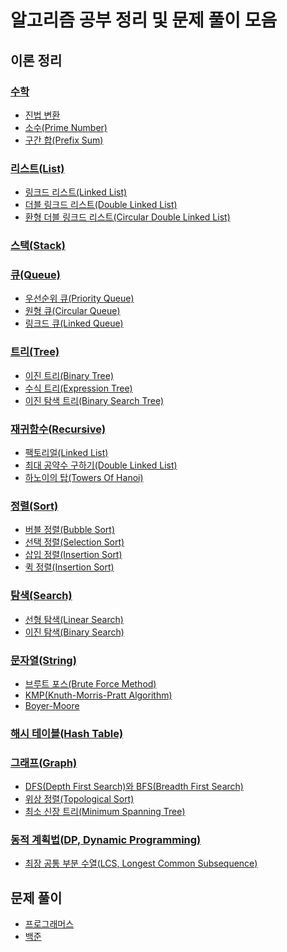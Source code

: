 # 알고리즘 공부 정리 및 문제 풀이 모음

## 이론 정리

### [수학](https://github.com/JeHeeYu/Algorithm/tree/main/Math)
<ul>
  <li><a href="https://github.com/JeHeeYu/Algorithm/tree/main/Math/%EC%A7%84%EB%B2%95%20%EB%B3%80%ED%99%98" target="_blank">진법 변환</li>
  <li><a href="https://github.com/JeHeeYu/Algorithm/tree/main/Math/Prime%20Number" target="_blank">소수(Prime Number)</li>
  <li><a href="https://github.com/JeHeeYu/Algorithm/tree/main/Math/%EA%B5%AC%EA%B0%84%20%ED%95%A9" target="_blank">구간 합(Prefix Sum)</li>
</ul>

### [리스트(List)](https://github.com/JeHeeYu/Algorithm/tree/main/List)
<ul>
  <li><a href="https://github.com/JeHeeYu/Algorithm/tree/main/List/Single%20Linked%20List" target="_blank">링크드 리스트(Linked List)</li>
  <li><a href="https://github.com/JeHeeYu/Algorithm/tree/main/List/Double%20Linked%20List" target="_blank">더블 링크드 리스트(Double Linked List)</li>
  <li><a href="https://github.com/JeHeeYu/Algorithm/tree/main/List/Circular%20Linked%20List" target="_blank">환형 더블 링크드 리스트(Circular Double Linked List)</li>
</ul>

### [스택(Stack)](https://github.com/JeHeeYu/Algorithm/tree/main/Stack)

### [큐(Queue)](https://github.com/JeHeeYu/Algorithm/tree/main/Queue)
<ul>
  <li><a href="https://github.com/JeHeeYu/Algorithm/tree/main/Queue/Priority%20Queue" target="_blank">우선순위 큐(Priority Queue)</li>
  <li><a href="https://github.com/JeHeeYu/Algorithm/tree/main/Queue/Circular%20Queue" target="_blank">원형 큐(Circular Queue)</li>
  <li><a href="https://github.com/JeHeeYu/Algorithm/blob/main/Queue/Linked%20Queue/LinkedQueue.c" target="_blank">링크드 큐(Linked Queue)</li>
</ul>

### [트리(Tree)](https://github.com/JeHeeYu/Algorithm/tree/main/Tree)
<ul>
  <li><a href="https://github.com/JeHeeYu/Algorithm/tree/main/Tree/Binary%20Tree" target="_blank">이진 트리(Binary Tree)</li>
  <li><a href="https://github.com/JeHeeYu/Algorithm/tree/main/Tree/Expression%20Tree" target="_blank">수식 트리(Expression Tree)</li>
  <li><a href="https://github.com/JeHeeYu/Algorithm/tree/main/Tree/Binary%20Search%20Tree" target="_blank">이진 탐색 트리(Binary Search Tree)</li>
</ul>

### [재귀함수(Recursive)](https://github.com/JeHeeYu/Algorithm/tree/main/Recursion)
<ul>
  <li><a href="https://github.com/JeHeeYu/Algorithm/blob/main/Recursion/Factorial.c" target="_blank">팩토리얼(Linked List)</li>
  <li><a href="https://github.com/JeHeeYu/Algorithm/blob/main/Recursion/Greatest_Common_Divisor.c" target="_blank">최대 공약수 구하기(Double Linked List)</li>
    <li><a href="https://github.com/JeHeeYu/Algorithm/tree/main/Recursion/Towers%20Of%20Hanoi" target="_blank">하노이의 탑(Towers Of Hanoi)</li>
</ul>

### [정렬(Sort)](https://github.com/JeHeeYu/Algorithm/tree/main/Sort)
<ul>
  <li><a href="https://github.com/JeHeeYu/Algorithm/tree/main/Sort/Bubble%20Sort" target="_blank">버블 정렬(Bubble Sort)</li>
  <li><a href="https://github.com/JeHeeYu/Algorithm/tree/main/Sort/Selection%20Sort" target="_blank">선택 정렬(Selection Sort)</li>
    <li><a href="https://github.com/JeHeeYu/Algorithm/tree/main/Sort/Insertion%20Sort" target="_blank">삽입 정렬(Insertion Sort)</li>
    <li><a href="https://github.com/JeHeeYu/Algorithm/tree/main/Sort/Quick%20Sort" target="_blank">퀵 정렬(Insertion Sort)</li>
</ul>

### [탐색(Search)](https://github.com/JeHeeYu/Algorithm/tree/main/Search)
<ul>
  <li><a href="https://github.com/JeHeeYu/Algorithm/tree/main/Search/Linear%20Search" target="_blank">선형 탐색(Linear Search)</li>
  <li><a href="https://github.com/JeHeeYu/Algorithm/tree/main/Search/Binary%20Search" target="_blank">이진 탐색(Binary Search)</li>
</ul>

### [문자열(String)](https://github.com/JeHeeYu/Algorithm/tree/main/String)
<ul>
  <li><a href="https://github.com/JeHeeYu/Algorithm/tree/main/String/Brute%20Force%20Method" target="_blank">브루트 포스(Brute Force Method)</li>
  <li><a href="https://github.com/JeHeeYu/Algorithm/tree/main/Sting/KMP" target="_blank">KMP(Knuth-Morris-Pratt Algorithm)</li>
  <li><a href="https://github.com/JeHeeYu/Algorithm/tree/main/String/Boyer-Moore" target="_blank">Boyer-Moore</li>
</ul>

### [해시 테이블(Hash Table)](https://github.com/JeHeeYu/Algorithm/tree/main/Hash%20Table)

### [그래프(Graph)](https://github.com/JeHeeYu/Algorithm/tree/main/Graph)
<ul>
  <li><a href="https://github.com/JeHeeYu/Algorithm/tree/main/Graph/DFS%20BFS" target="_blank">DFS(Depth First Search)와 BFS(Breadth First Search)</li>
  <li><a href="https://github.com/JeHeeYu/Algorithm/blob/main/Graph/Topological%20Sort" target="_blank">위상 정렬(Topological Sort)</li>
    <li><a href="https://github.com/JeHeeYu/Algorithm/tree/main/Graph/Minimum%20Spanning%20Tree" target="_blank">최소 신장 트리(Minimum Spanning Tree)</li>
</ul>

### [동적 계획법(DP, Dynamic Programming)](https://github.com/JeHeeYu/Algorithm/tree/main/Dynamic%20Programming)
- [최장 공통 부분 수열(LCS, Longest Common Subsequence)](https://github.com/JeHeeYu/Algorithm/tree/main/Dynamic%20Programming/%EC%B5%9C%EC%9E%A5%20%EA%B3%B5%ED%86%B5%20%EB%B6%80%EB%B6%84%20%EC%88%98%EC%97%B4(LCS,%20Longest%20Common%20Subsequence))

## 문제 풀이
<ul>
  <li><a href="https://github.com/JeHeeYu/Algorithm/tree/main/%ED%94%84%EB%A1%9C%EA%B7%B8%EB%9E%98%EB%A8%B8%EC%8A%A4" target="_blank">프로그래머스</li>
  <li><a href="https://github.com/JeHeeYu/Algorithm/tree/main/%EB%B0%B1%EC%A4%80" target="_blank">백준</li>
</ul>
